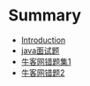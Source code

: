 # Summary

* [Introduction](README.md)
* [java面试题](javamian-shi-ti.md)
* [牛客网错题集1](niu-ke-wang-cuo-ti-ji-1.md)
* [牛客网错题2](niu-ke-wang-cuo-ti-2.md)

